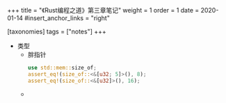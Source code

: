 +++
title = "《Rust编程之道》第三章笔记"
weight = 1
order = 1
date = 2020-01-14
#insert_anchor_links = "right"

[taxonomies]
tags = ["notes"]
+++



- 类型
  - 胖指针
    ```rust
    use std::mem::size_of;
    assert_eq!(size_of::<&[u32; 5]>(), 8);
    assert_eq!(size_of::<&[u32]>(), 16);
    ```
  - 